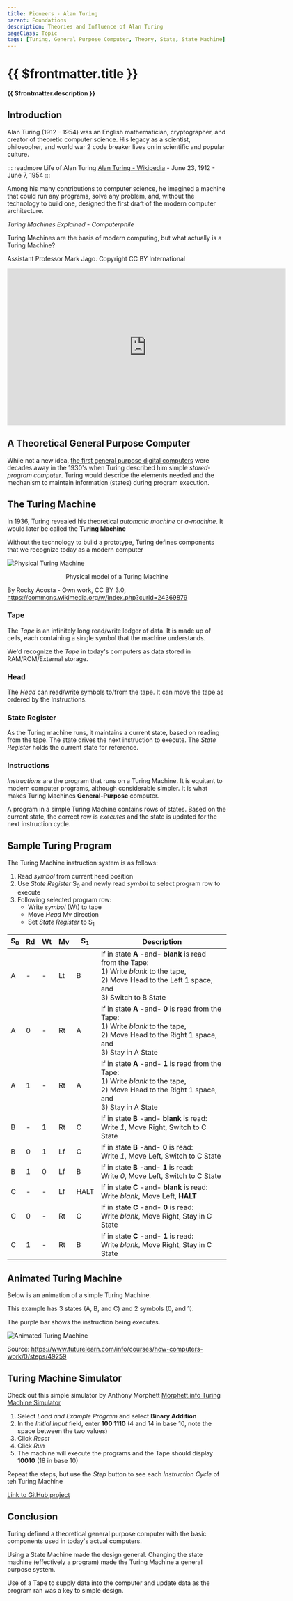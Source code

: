 ```yaml
---
title: Pioneers - Alan Turing
parent: Foundations
description: Theories and Influence of Alan Turing
pageClass: Topic
tags: [Turing, General Purpose Computer, Theory, State, State Machine]
---
```


# {{ $frontmatter.title }}
**{{ $frontmatter.description }}**


<KeyConcepts :ConceptArray= "[
{
  Concept:'A Theoretical General Purpose Computer',
  Details:'While the technology did not exist to build his vision, Turing, nevertheless, defined the components and interactions needed to create a general purpose computer'
},
{
  Concept:'Maintaining State',
  Details:'The state machine is the heart of Turing\'s theory, allowing computer to execute based on changing inputs and internal events'
},
{
  Concept:'The Turing Machine',
  Details:'The theoretical model that defined the actual creation a decade later'
}
]" />

## Introduction

Alan Turing (1912 - 1954) was an English mathematician, cryptographer, and creator of theoretic computer science. His legacy as a scientist, philosopher, and world war 2 code breaker lives on in scientific and popular culture.

::: readmore Life of Alan Turing
[Alan Turing - Wikipedia](https://en.wikipedia.org/wiki/Alan_Turing) - June 23, 1912 - June 7, 1954
:::

Among his many contributions to computer science, he imagined a machine that could run any programs, solve any problem, and, without the technology to build one, designed the first draft of the modern computer architecture.

*Turing Machines Explained - Computerphile*
<p>Turing Machines are the basis of modern computing, but what actually is a Turing Machine?</p> <p>Assistant Professor Mark Jago. Copyright CC BY International</p> 
<iframe width="640" height="360"  src="https://www.youtube.com/embed/dNRDvLACg5Q" title="YouTube video player" frameborder="0" allow="accelerometer; autoplay; clipboard-write; encrypted-media; gyroscope; picture-in-picture" allowfullscreen></iframe>

## A Theoretical General Purpose Computer

While not a new idea, [the first general purpose digital computers](https://en.wikipedia.org/wiki/History_of_computing_hardware#Advent_of_the_digital_computer) were decades away in the 1930's when Turing described him simple *stored-program computer*. Turing would describe the elements needed and the mechanism to maintain information (states) during program execution.

## The Turing Machine

In 1936, Turing revealed his theoretical *automatic machine* or *a-machine*. It would later be called the **Turing Machine**

Without the technology to build a prototype, Turing defines components that we recognize today as a modern computer

![Physical Turing Machine](/images/Foundations/Turing/1080px-Turing_Machine_Model_Davey_2012.jpg)
<center>Physical model of a Turing Machine</center>

By Rocky Acosta - Own work, CC BY 3.0, https://commons.wikimedia.org/w/index.php?curid=24369879

### Tape
The *Tape* is an infinitely long read/write ledger of data. It is made up of cells, each containing a single symbol that the machine understands.

We'd recognize the *Tape* in today's computers as data stored in RAM/ROM/External storage.

### Head

The *Head* can read/write symbols to/from the tape. It can move the tape as ordered by the Instructions.

### State Register

As the Turing machine runs, it maintains a current state, based on reading from the tape. The state drives the next instruction to execute. The *State Register* holds the current state for reference.

### Instructions

*Instructions* are the program that runs on a Turing Machine. It is equitant to modern computer programs, although considerable simpler. It is what makes Turing Machines **General-Purpose** computer.

A program in a simple Turing Machine contains rows of states. Based on the current state, the correct row is *executes* and the state is updated for the next instruction cycle.

## Sample Turing Program

The Turing Machine instruction system is as follows: 
1. Read *symbol* from current head position
1. Use *State Register* S<sub>0</sub> and newly read *symbol* to select program row to execute
1. Following selected program row:
    - Write *symbol* (Wt) to tape
    - Move *Head* Mv direction
    - Set *State Register* to S<sub>1</sub>

| S<sub>0</sub> | Rd  | Wt  | Mv  | S<sub>1</sub> | Description                                                                                                                                                   |
| ------------- | --- | --- | --- | ------------- | ------------------------------------------------------------------------------------------------------------------------------------------------------------- |
| A             | -   | -   | Lt  | B             | If in state **A** -and- **blank** is read from the Tape: <br>1) Write *blank* to the tape, <br>2) Move Head to the Left 1 space, and <br>3) Switch to B State |
| A             | 0   | -   | Rt  | A             | If in state **A** -and- **0** is read from the Tape: <br>1) Write *blank* to the tape, <br>2) Move Head to the Right 1 space, and <br>3) Stay in A State      |
| A             | 1   | -   | Rt  | A             | If in state **A** -and- **1** is read from the Tape: <br>1) Write *blank* to the tape, <br>2) Move Head to the Right 1 space, and <br>3) Stay in A State      |
| B             | -   | 1   | Rt  | C             | If in state **B** -and- **blank** is read: <br>Write *1*, Move Right, Switch to C State                                                                       |
| B             | 0   | 1   | Lf  | C             | If in state **B** -and- **0** is read: <br>Write *1*, Move Left, Switch to C State                                                                            |
| B             | 1   | 0   | Lf  | B             | If in state **B** -and- **1** is read: <br>Write *0*, Move Left, Switch to C State                                                                            |
| C             | -   | -   | Lf  | HALT          | If in state **C** -and- **blank** is read: <br>Write *blank*, Move Left, **HALT**                                                                             |
| C             | 0   | -   | Rt  | C             | If in state **C** -and- **0** is read: <br>Write *blank*, Move Right, Stay in C State                                                                         |
| C             | 1   | -   | Rt  | B             | If in state **C** -and- **1** is read: <br>Write *blank*, Move Right, Stay in C State                                                                         |


## Animated Turing Machine

Below is an animation of a simple Turing Machine.

This example has 3 states (A, B, and C) and 2 symbols (0, and 1).

The purple bar shows the instruction being executes.

![Animated Turing Machine](/images/Foundations/Turing/Turing_machines_06-1.gif)

Source: https://www.futurelearn.com/info/courses/how-computers-work/0/steps/49259

## Turing Machine Simulator

Check out this simple simulator by Anthony Morphett
[Morphett.info Turing Machine Simulator](http://morphett.info/turing/turing.html)

1. Select *Load and Example Program* and select **Binary Addition**
1. In the *Initial Input* field, enter **100 1110** (4 and 14 in base 10, note the space between the two values)
1. Click *Reset*
2. Click *Run*
3. The machine will execute the programs and the Tape should display **10010** (18 in base 10)

Repeat the steps, but use the *Step* button to see each *Instruction Cycle* of teh Turing Machine

[Link to GitHub project](https://github.com/awmorp/turing)

## Conclusion

Turing defined a theoretical general purpose computer with the basic components used in today's actual computers.

Using a State Machine made the design general. Changing the state machine (effectively a program) made the Turing Machine a general purpose system.

Use of a Tape to supply data into the computer and update data as the program ran was a key to simple design.